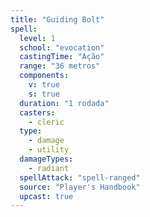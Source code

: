 ```yaml
---
title: "Guiding Bolt"
spell:
  level: 1
  school: "evocation"
  castingTime: "Ação"
  range: "36 metros"
  components:
    v: true
    s: true
  duration: "1 rodada"
  casters:
    - cleric
  type:
    - damage
    - utility
  damageTypes:
    - radiant
  spellAttack: "spell-ranged"
  source: "Player's Handbook"
  upcast: true
---
```

